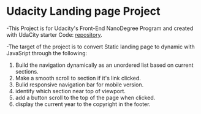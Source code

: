 # Udacity Landing page Project

-This Project is for Udacity's Front-End NanoDegree Program and created with UdaCity starter Code:
[repository](https://github.com/udacity/fend/tree/refresh-2019/projects/landing-page).

-The target of the project is to convert Static landing page to dynamic with JavaSript through the following:

1. Build the navigation dynamically as an unordered list based on current sections.
2. Make a smooth scroll to section if it's link clicked.
3. Bulid responsive navigation bar for mobile version.
4. identify which section near top of viewport.
5. add a button scroll to the top of the page when clicked.
6. display the current year to the copyright in the footer.
